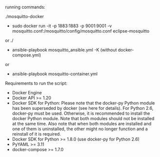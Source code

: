 running commands:

./mosquitto-docker
- sudo docker run -it -p 1883:1883 -p 9001:9001 -v mosquitto.conf:/mosquitto/config/mosquitto.conf eclipse-mosquitto 

or 
./
- ansible-playbook mosquitto_ansible.yml -K (without docker-compose.yml)

or 
- ansible-playbook mosquitto-container.yml


Requirements to run the script:
- Docker Engine
- Docker API >= 1.20
- Docker SDK for Python: Please note that the docker-py Python module has been superseded by docker (see here for details). For Python 2.6, docker-py must be used. Otherwise, it is recommended to install the docker Python module. Note that both modules should not be installed at the same time. Also note that when both modules are installed and one of them is uninstalled, the other might no longer function and a reinstall of it is required.
- Docker SDK for Python >= 1.8.0 (use docker-py for Python 2.6)
- PyYAML >= 3.11
- docker-compose >= 1.7.0